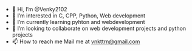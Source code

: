 - 👋 Hi, I’m @Venky2102
- 👀 I’m interested in C, CPP, Python, Web development
- 🌱 I’m currently learning pyhton and webdevelopment
- 💞️ I’m looking to collaborate on web development projects and python projects
- 📫 How to reach me Mail me at vnkttrn@gmail.com

<!---
Venky2102/Venky2102 is a ✨ special ✨ repository because its `README.md` (this file) appears on your GitHub profile.
You can click the Preview link to take a look at your changes.
--->
